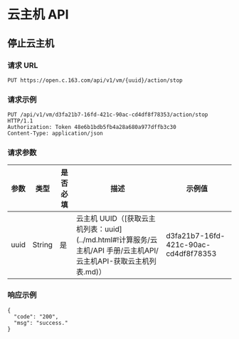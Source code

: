 # 云主机 API

## 停止云主机

### 请求 URL

    PUT https://open.c.163.com/api/v1/vm/{uuid}/action/stop

### 请求示例
    PUT /api/v1/vm/d3fa21b7-16fd-421c-90ac-cd4df8f78353/action/stop HTTP/1.1
    Authorization: Token 48e6b1bdb5fb4a28a680a977dffb3c30
    Content-Type: application/json

### 请求参数

| 参数 |  类型  | 是否必填 |                                                        描述                                                       |                示例值                |
|------|--------|----------|-------------------------------------------------------------------------------------------------------------------|--------------------------------------|
| uuid | String | 是       | 云主机 UUID（[获取云主机列表：uuid](../md.html#!计算服务/云主机/API 手册/云主机API/云主机API-获取云主机列表.md)） | d3fa21b7-16fd-421c-90ac-cd4df8f78353 |

### 响应示例

```
{
  "code": "200",
  "msg": "success."
}
```

